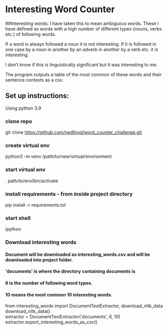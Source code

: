 # Interesting Word Counter


##Interesting words: 
I have taken this to mean ambiguous words. These i have defined as words with a high number of different types (nouns, verbs etc.) of following words.

If a word is always followed a noun it is not interesting.  If it is followed in one case by a noun in another by an adverb in another by a verb etc. it is interesting. 

I don’t know if this is linguistically significant but it was interesting to me.  

The program outputs a table of the most common of these words and their sentence contexts as a csv.  


## Set up instructions:
Using python 3.9
### clone repo
git clone https://github.com/nedlloyd/word_counter_challenge.git
### create virtual env
python3 -m venv /path/to/new/virtual/environment
### start virtual env
. path/to/env/bin/activate
### install requirements - from inside project directory
pip install -r requirements.txt
### start shell
ipython
### Download interesting words
#### Document will be downloaded as interesting_words.csv and will be downloaded into project folder. 
#### 'documents' is where the directory containing documents is
#### 6 is the number of following word types. 
#### 10 means the most common 10 interesting words.
from interesting_words import DocumentTextExtractor, download_nltk_data  
download_nltk_data()  
extractor = DocumentTextExtractor('documents', 6, 10)  
extractor.export_interesting_words_as_csv()  

